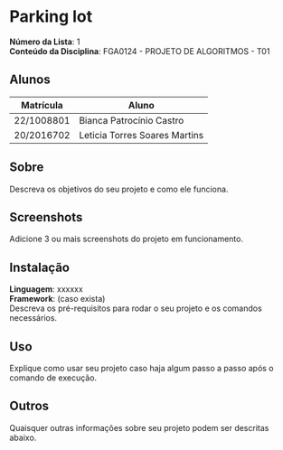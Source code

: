# Parking lot

**Número da Lista**: 1<br>
**Conteúdo da Disciplina**: FGA0124 - PROJETO DE ALGORITMOS - T01<br>

## Alunos
|Matrícula | Aluno |
| -- | -- |
| 22/1008801  |  Bianca Patrocínio Castro |
| 20/2016702  | Leticia Torres Soares Martins |

## Sobre 
Descreva os objetivos do seu projeto e como ele funciona. 

## Screenshots
Adicione 3 ou mais screenshots do projeto em funcionamento.

## Instalação 
**Linguagem**: xxxxxx<br>
**Framework**: (caso exista)<br>
Descreva os pré-requisitos para rodar o seu projeto e os comandos necessários.

## Uso 
Explique como usar seu projeto caso haja algum passo a passo após o comando de execução.

## Outros 
Quaisquer outras informações sobre seu projeto podem ser descritas abaixo.




